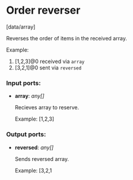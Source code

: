 # Order reverser

[data/array]

Reverses the order of items in the received array.

Example:
1. [1,2,3]@0 received via `array`
2. [3,2,1]@0 sent via `reversed`

### Input ports:

* __array__: _any[]_

    Recieves array to reserve.
    
    Example:
    [1,2,3]



### Output ports:

* __reversed__: _any[]_

    Sends reversed array.
    
    Example:
    [3,2,1



